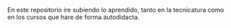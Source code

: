 En este repositorio ire subiendo lo aprendido, tanto en la tecnicatura como en los cursos que hare de forma autodidacta.
